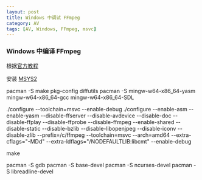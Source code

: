 ```yaml
---
layout: post
title: Windows 中调试 FFmpeg
category: AV
tags: [AV, Windows, FFmpeg, msvc]
---
```


### Windows 中编译 FFmpeg

根据[官方教程](https://www.ffmpeg.org/platform.html#Microsoft-Visual-C_002b_002b-or-Intel-C_002b_002b-Compiler-for-Windows)

安装 [MSYS2](http://www.msys2.org/)

pacman -S make pkg-config diffutils
pacman -S mingw-w64-x86_64-yasm mingw-w64-x86_64-gcc mingw-w64-x86_64-SDL


./configure --toolchain=msvc --enable-debug
./configure --enable-asm --enable-yasm --disable-ffserver --disable-avdevice --disable-doc --disable-ffplay --disable-ffprobe --disable-ffmpeg --enable-shared --disable-static --disable-bzlib --disable-libopenjpeg --disable-iconv --disable-zlib --prefix=/c/ffmpeg --toolchain=msvc --arch=amd64 --extra-cflags="-MDd" --extra-ldflags="/NODEFAULTLIB:libcmt" --enable-debug

make

pacman -S gdb
pacman -S base-devel
pacman -S ncurses-devel
pacman -S libreadline-devel
